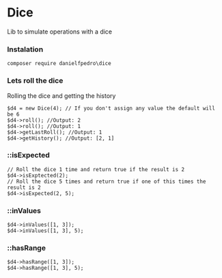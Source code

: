 # Dice
Lib to simulate operations with a dice

### Instalation
`composer require danielfpedro\dice`

### Lets roll the dice
	
Rolling the dice and getting the history

	$d4 = new Dice(4); // If you don't assign any value the default will be 6
	$d4->roll(); //Output: 2
	$d4->roll(); //Output: 1
	$d4->getLastRoll(); //Output: 1
	$d4->getHistory(); //Output: [2, 1]
	
### ::isExpected
	// Roll the dice 1 time and return true if the result is 2
	$d4->isExptected(2);
	// Roll the dice 5 times and return true if one of this times the result is 2
	$d4->isExpected(2, 5);

### ::inValues
	$d4->inValues([1, 3]);
	$d4->inValues([1, 3], 5);
### ::hasRange
	$d4->hasRange([1, 3]);
	$d4->hasRange([1, 3], 5);
	


